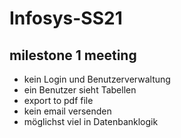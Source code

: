 # Infosys-SS21

## milestone 1 meeting

- kein Login und Benutzerverwaltung
- ein Benutzer sieht Tabellen
- export to pdf file
- kein email versenden
- möglichst viel in Datenbanklogik

